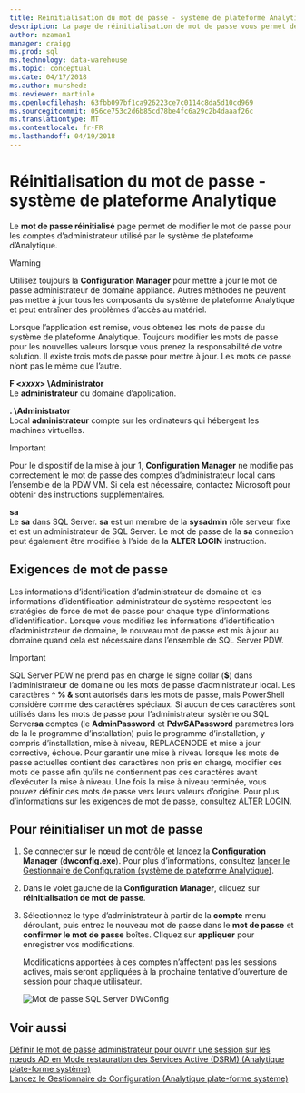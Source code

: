 ```yaml
---
title: Réinitialisation du mot de passe - système de plateforme Analytique | Documents Microsoft
description: La page de réinitialisation de mot de passe vous permet de modifier le mot de passe pour les comptes d’administrateur utilisé par le système de plateforme d’Analytique.
author: mzaman1
manager: craigg
ms.prod: sql
ms.technology: data-warehouse
ms.topic: conceptual
ms.date: 04/17/2018
ms.author: murshedz
ms.reviewer: martinle
ms.openlocfilehash: 63fbb097bf1ca926223ce7c0114c8da5d10cd969
ms.sourcegitcommit: 056ce753c2d6b85cd78be4fc6a29c2b4daaaf26c
ms.translationtype: MT
ms.contentlocale: fr-FR
ms.lasthandoff: 04/19/2018
---
```

# <a name="password-reset---analytics-platform-system"></a>Réinitialisation du mot de passe - système de plateforme Analytique
Le **mot de passe réinitialisé** page permet de modifier le mot de passe pour les comptes d’administrateur utilisé par le système de plateforme d’Analytique.  
  
> [!WARNING]  
> Utilisez toujours la **Configuration Manager** pour mettre à jour le mot de passe administrateur de domaine appliance. Autres méthodes ne peuvent pas mettre à jour tous les composants du système de plateforme Analytique et peut entraîner des problèmes d’accès au matériel.  
  
Lorsque l’application est remise, vous obtenez les mots de passe du système de plateforme Analytique. Toujours modifier les mots de passe pour les nouvelles valeurs lorsque vous prenez la responsabilité de votre solution. Il existe trois mots de passe pour mettre à jour. Les mots de passe n’ont pas le même que l’autre.  
  
**F <*xxxx*> \Administrator**  
Le **administrateur** du domaine d’application.  
  
**. \Administrator**  
Local **administrateur** compte sur les ordinateurs qui hébergent les machines virtuelles.  
  
> [!IMPORTANT]  
> Pour le dispositif de la mise à jour 1, **Configuration Manager** ne modifie pas correctement le mot de passe des comptes d’administrateur local dans l’ensemble de la PDW VM. Si cela est nécessaire, contactez Microsoft pour obtenir des instructions supplémentaires.  
  
**sa**  
Le **sa** dans SQL Server. **sa** est un membre de la **sysadmin** rôle serveur fixe et est un administrateur de SQL Server. Le mot de passe de la **sa** connexion peut également être modifiée à l’aide de la **ALTER LOGIN** instruction.  
  
## <a name="password-requirements"></a>Exigences de mot de passe  
Les informations d’identification d’administrateur de domaine et les informations d’identification administrateur de système respectent les stratégies de force de mot de passe pour chaque type d’informations d’identification. Lorsque vous modifiez les informations d’identification d’administrateur de domaine, le nouveau mot de passe est mis à jour au domaine quand cela est nécessaire dans l’ensemble de SQL Server PDW.  
  
> [!IMPORTANT]  
> SQL Server PDW ne prend pas en charge le signe dollar (**$**) dans l’administrateur de domaine ou les mots de passe d’administrateur local. Les caractères **^ % &** sont autorisés dans les mots de passe, mais PowerShell considère comme des caractères spéciaux. Si aucun de ces caractères sont utilisés dans les mots de passe pour l’administrateur système ou SQL Server**sa** comptes (le **AdminPassword** et **PdwSAPassword** paramètres lors de la le programme d’installation) puis le programme d’installation, y compris d’installation, mise à niveau, REPLACENODE et mise à jour corrective, échoue. Pour garantir une mise à niveau lorsque les mots de passe actuelles contient des caractères non pris en charge, modifier ces mots de passe afin qu’ils ne contiennent pas ces caractères avant d’exécuter la mise à niveau. Une fois la mise à niveau terminée, vous pouvez définir ces mots de passe vers leurs valeurs d’origine. Pour plus d’informations sur les exigences de mot de passe, consultez [ALTER LOGIN](../t-sql/statements/alter-login-transact-sql.md).  
  
## <a name="to-reset-a-password"></a>Pour réinitialiser un mot de passe  
  
1.  Se connecter sur le nœud de contrôle et lancez la **Configuration Manager** (**dwconfig.exe**). Pour plus d’informations, consultez [lancer le Gestionnaire de Configuration &#40;système de plateforme Analytique&#41;](launch-the-configuration-manager.md).  
  
2.  Dans le volet gauche de la **Configuration Manager**, cliquez sur **réinitialisation de mot de passe**.  
  
3.  Sélectionnez le type d’administrateur à partir de la **compte** menu déroulant, puis entrez le nouveau mot de passe dans le **mot de passe** et **confirmer le mot de passe** boîtes. Cliquez sur **appliquer** pour enregistrer vos modifications.  
  
    Modifications apportées à ces comptes n’affectent pas les sessions actives, mais seront appliquées à la prochaine tentative d’ouverture de session pour chaque utilisateur.  
  
    ![Mot de passe SQL Server DWConfig](./media/password-reset/SQL_Server_PDW_DWConfig_TopPW.png "SQL_Server_PDW_DWConfig_TopPW")  
  
## <a name="see-also"></a>Voir aussi  
[Définir le mot de passe administrateur pour ouvrir une session sur les nœuds AD en Mode restauration des Services Active &#40;DSRM&#41; &#40;Analytique plate-forme système&#41;](set-admin-password-for-logging-on-to-ad-nodes-in-directory-services-restore-mode.md)  
[Lancez le Gestionnaire de Configuration &#40;Analytique plate-forme système&#41;](launch-the-configuration-manager.md)  
  
